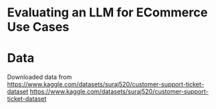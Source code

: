 # Evaluating an LLM for ECommerce Use Cases

# Data

Downloaded data from 
https://www.kaggle.com/datasets/suraj520/customer-support-ticket-dataset
https://www.kaggle.com/datasets/suraj520/customer-support-ticket-dataset


